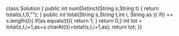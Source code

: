 class Solution {
public int numDistinct(String s,String t) {
return total(s,t,0,"");
}
public int total(String s,String t,int i, String as ){
if(i == s.length()){
if(as.equals(t)){
return 1;
}
return 0;}
int tot = total(s,t,i+1,as+s.charAt(i))+total(s,t,i+1,as);
return tot;
}}